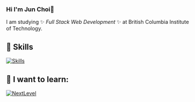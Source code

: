 ### Hi I'm Jun Choi👋


I am studying ✨ _Full Stack Web Development_ ✨ at British Columbia Institute of Technology.

## 🔭 Skills
[![Skills](https://skillicons.dev/icons?i=js,react,nodejs,tailwind,html,css,sqlite)](https://skillicons.dev)

## 🌱 I want to learn:
[![NextLevel](https://skillicons.dev/icons?i=php,python,unity,dotnet,tensorflow,vercel)](https://skillicons.dev)

<!--
Here are some ideas to get you started:

-  I’m currently learning ...
- 👯 I’m looking to collaborate on ...
- 🤔 I’m looking for help with ...
- 💬 Ask me about ...
- 📫 How to reach me: ...
- 😄 Pronouns: ...
- ⚡ Fun fact: ...
-->
